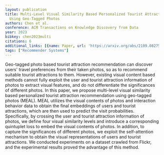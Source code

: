 ```yaml
---
layout: publication
title: Multi-Level Visual Similarity Based Personalized Tourist Attraction Recommendation
  Using Geo-Tagged Photos
authors: Chen et al.
conference: ACM Transactions on Knowledge Discovery from Data
year: 2023
bibkey: chen2023multi
citations: 6
additional_links: [{name: Paper, url: 'https://arxiv.org/abs/2109.08275'}]
tags: ["Recommender Systems"]
---
```

Geo-tagged photo based tourist attraction recommendation can discover users'
travel preferences from their taken photos, so as to recommend suitable tourist
attractions to them. However, existing visual content based methods cannot
fully exploit the user and tourist attraction information of photos to extract
visual features, and do not differentiate the significances of different
photos. In this paper, we propose multi-level visual similarity based
personalized tourist attraction recommendation using geo-tagged photos (MEAL).
MEAL utilizes the visual contents of photos and interaction behavior data to
obtain the final embeddings of users and tourist attractions, which are then
used to predict the visit probabilities. Specifically, by crossing the user and
tourist attraction information of photos, we define four visual similarity
levels and introduce a corresponding quintuplet loss to embed the visual
contents of photos. In addition, to capture the significances of different
photos, we exploit the self-attention mechanism to obtain the visual
representations of users and tourist attractions. We conducted experiments on a
dataset crawled from Flickr, and the experimental results proved the advantage
of this method.